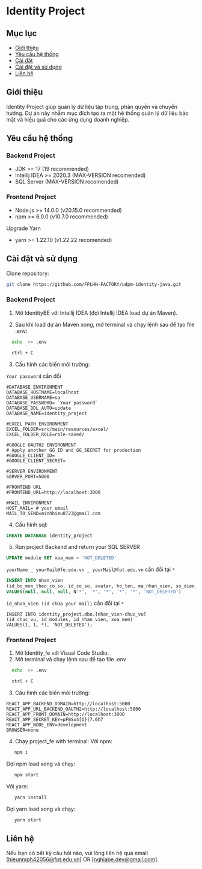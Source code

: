 # Identity Project

## Mục lục

- [Giới thiệu](#giới-thiệu)
- [Yêu cầu hệ thống](#yêu-cầu-hệ-thống)
- [Cài đặt](#cài-đặt)
- [Cài đặt và sử dụng](#cài-đặt-và-sử-dụng)
- [Liên hệ](#liên-hệ)

## Giới thiệu

Identity Project giúp quản lý dữ liệu tập trung, phân quyền và chuyển hướng. Dự án này nhằm mục đích tạo ra một hệ thống quản lý dữ liệu bảo mật và hiệu quả cho các ứng dụng doanh nghiệp.

## Yêu cầu hệ thống

### Backend Project

- JDK >= 17 (19 recommended)
- Intellij IDEA >= 2020.3 (MAX-VERSION recomended)
- SQL Server (MAX-VERSION recomended)

### Frontend Project

- Node.js >= 14.0.0 (v20.15.0 recommended)
- npm >= 6.0.0 (v10.7.0 recommended)

Upgrade Yarn

- yarn >= 1.22.10 (v1.22.22 recomended) 

## Cài đặt và sử dụng

Clone repository:

```sh
git clone https://github.com/FPLHN-FACTORY/udpm-identity-java.git
```

### Backend Project

1. Mở IdentityBE với Intellij IDEA (đợi Intellij IDEA load dự án Maven).

2. Sau khi load dự án Maven xong, mở terminal và chạy lệnh sau để tạo file .env:

```sh
  echo  >> .env
   ```

```sh
  ctrl + C
   ```

3. Cấu hình các biến môi trường:

`Your password` cần đổi

```.env
#DATABASE ENVIRONMENT
DATABASE_HOSTNAME=localhost
DATABASE_USERNAME=sa
DATABASE_PASSWORD= `Your password`
DATABASE_DDL_AUTO=update
DATABASE_NAME=identity_project

#EXCEL PATH ENVIRONMENT
EXCEL_FOLDER=src/main/resources/excel/
EXCEL_FOLDER_ROLE=role-saved/

#GOOGLE OAUTH2 ENVIRONMENT
# Apply another GG_ID and GG_SECRET for production
#GOOGLE_CLIENT_ID=
#GOOGLE_CLIENT_SECRET=

#SERVER ENVIRONMENT
SERVER_PORT=5000

#FRONTEND URL
#FRONTEND_URL=http://localhost:3000

#MAIL ENVIRONMENT
HOST_MAIL= # your email
MAIL_TO_SEND=minhhieu8723@gmail.com
````

4. Cấu hình sql:

```SQL Server
CREATE DATABASE identity_project
```

5. Run project Backend and return your SQL SERVER

```SQL Server
UPDATE module SET xoa_mem = 'NOT_DELETED'
```

`yourName _ yourMail@fe.edu.vn _ yourMail@fpt.edu.vn` cần đổi tại `*`

```SQL SERVER
INSERT INTO nhan_vien
(id_bo_mon_theo_co_so, id_co_so, avatar, ho_ten, ma_nhan_vien, so_dien_thoai, tai_khoan_fe, tai_khoan_fpt, xoa_mem)
VALUES(null, null, null, N'*', '*', '*', '*', '*', 'NOT_DELETED')
```

 `id_nhan_vien (id chứa your mail)` cần đổi tại `*`

```
INSERT INTO identity_project.dbo.[nhan_vien-chuc_vu]
(id_chuc_vu, id_modules, id_nhan_vien, xoa_mem)
VALUES(1, 1, *), 'NOT_DELETED');
```

### Frontend Project

1. Mở Identity_fe với Visual Code Studio.
2. Mở terminal và chạy lệnh sau để tạo file .env

```sh
  echo  >> .env
```

```sh
  ctrl + C
```

3. Cấu hình các biến môi trường:

```.env
REACT_APP_BACKEND_DOMAIN=http://localhost:5000
REACT_APP_URL_BACKEND_OAUTH2=http://localhost:5000
REACT_APP_FRONT_DOMAIN=http://localhost:3000
REACT_APP_SECRET_KEY=pFBSx4[O}|7.6h7
REACT_APP_NODE_ENV=development
BROWSER=none
````

4. Chạy project_fe with terminal:
Với npm:

```sh
   npm i
```

Đợi npm load xong và chạy:

```sh
   npm start
```

Với yarn:

```sh
   yarn install
```

Đợi yarn load xong và chạy:

```sh
   yarn start
```

## Liên hệ

Nếu bạn có bất kỳ câu hỏi nào, vui lòng liên hệ qua email [hieunmph42056@fpt.edu.vn] OR [nghiabe.dev@gmail.com].
